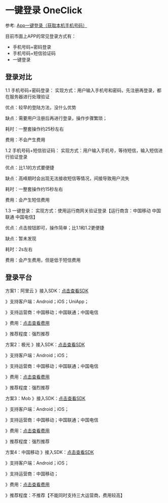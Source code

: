 # 一键登录 OneClick

参考: [App一键登录（获取本机手机号码）](https://saas.onlinedown.net/detail/15100.html)

目前市面上APP的常见登录方式有：
- 手机号码+密码登录
- 手机号码+短信验证码
- 一键登录

## 登录对比

1.1 手机号码+密码登录：
实现方式：用户输入手机号和密码，先注册再登录，都在服务器进行处理验证

优点：较早的登陆方法，没什么优势

缺点：需要用户注册后再进行登录，操作步骤繁琐；

耗时：一整套操作约25秒左右

费用：不会产生费用

1.2 手机号码+短信验证码：
实现方式：用户输入手机号，等待短信，输入短信进行验证登录

优点：比1.1的方式要便捷

缺点：高峰期时会出现无法接收短信等情况，间接导致用户流失

耗时：一整套操作约15秒左右

费用：会产生短信费用

1.3 一键登录：
实现方式：使用运行商网关验证登录【运行商含：中国移动 中国联通 中国电信】

优点：点击按钮即可，操作简单；比1.1和1.2更便捷

缺点：暂未发现

耗时：2s左右

费用：会产生费用，但是低于短信费用

## 登录平台

方案1：阿里云
》接入SDK：[点击查看SDK](https://help.aliyun.com/document_detail/615126.html)

》支持客户端：Android；iOS；UniApp；

》支持运营商：中国移动；中国联通；中国电信

》费用：[点击查看费用](https://help.aliyun.com/document_detail/85132.html)

》推荐程度：强烈推荐


方案2：极光
》接入SDK：[点击查看SDK](https://www.jiguang.cn/identify)

》支持客户端：Android；iOS；

》支持运营商：中国移动；中国联通；中国电信

》费用：[点击查看费用](https://www.jiguang.cn/identify)

》推荐程度：强烈推荐


方案3：Mob
》接入SDK：[点击查看SDK](https://www.mob.com/mobService/secverify)

》支持客户端：Android；iOS；

》支持运营商：中国移动；中国联通；中国电信

》费用：[点击查看费用](https://www.mob.com/mobService/secverify)

》推荐程度：强烈推荐


方案4：中国移动
》接入SDK：[点击查看SDK](http://dev.10086.cn/idenRealNameLoginOneKey)

》支持客户端：Android；iOS；

》支持运营商：中国移动；

》费用：[点击查看费用](http://dev.10086.cn/idenRealNameLoginOneKey)

》推荐程度：不推荐【不能同时支持三大运营商，费用较高】
